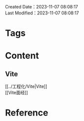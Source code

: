 Created Date：2023-11-07 08:08:17  
Last Modified：2023-11-07 08:08:17

# Tags

# Content

## Vite

[[../工程化/Vite|Vite]]  
[[Vite面经]]

# Reference
